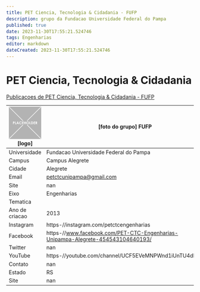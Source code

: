 ```yaml
---
title: PET Ciencia, Tecnologia & Cidadania - FUFP
description: grupo da Fundacao Universidade Federal do Pampa
published: true
date: 2023-11-30T17:55:21.524746
tags: Engenharias
editor: markdown
dateCreated: 2023-11-30T17:55:21.524746
---
```


# PET Ciencia, Tecnologia & Cidadania

[Publicacoes de PET Ciencia, Tecnologia & Cidadania - FUFP](/atividade/238PETCienciaTecnologiaCidadaniaFUFP/feed.md)

| ![placeholder.png](/placeholder.png) [logo] | [foto do grupo] FUFP         |
| ------------------------------------------- | ------------------------------------------------- |
| Universidade                                | Fundacao Universidade Federal do Pampa      |
| Campus                                      | Campus Alegrete            |
| Cidade                                      | Alegrete             |
| Email                                       | petctcunipampa@gmail.com             |
| Site                                        | nan              |
| Eixo                                        | Engenharias              |
| Tematica                                    |           |
| Ano de criacao                              | 2013        |
| Instagram                                   | https-//instagram.com/petctcengenharias         |
| Facebook                                    | https-//www.facebook.com/PET-CTC-Engenharias-Unipampa-Alegrete-454543104640193/          |
| Twitter                                     | nan           |
| YouTube                                     | https-//youtube.com/channel/UCF5EVeMNPWnd1iUnTU4dK7A           |
| Contato                                     | nan         |
| Estado                                      |  RS            |
| Site                                        | nan |
